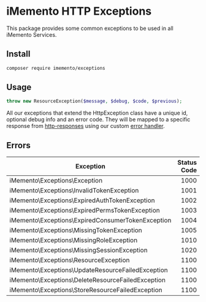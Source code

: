 # iMemento HTTP Exceptions
This package provides some common exceptions to be used in all iMemento Services.

## Install
```bash
composer require imemento/exceptions
```

## Usage
```php
throw new ResourceException($message, $debug, $code, $previous);
```
All our exceptions that extend the HttpException class have a unique id, optional debug info and an error code. They will be mapped to a specific response from [http-responses](https://gitlab.com/imemento/composer/packages/http-responses) using our custom [error handler](https://gitlab.com/imemento/composer/packages/exceptions-laravel).

## Errors

| Exception  | Status Code  |
|------------|-------------:|
| iMemento\Exceptions\Exception                                             |  1000 |
| iMemento\Exceptions\InvalidTokenException                                 |  1001 |
| iMemento\Exceptions\ExpiredAuthTokenException                             |  1002 |
| iMemento\Exceptions\ExpiredPermsTokenException                            |  1003 |
| iMemento\Exceptions\ExpiredConsumerTokenException                         |  1004 |
| iMemento\Exceptions\MissingTokenException                                 |  1005 |
| iMemento\Exceptions\MissingRoleException                                  |  1010 |
| iMemento\Exceptions\MissingSessionException                               |  1020 |
| iMemento\Exceptions\ResourceException                                     |  1100 |
| iMemento\Exceptions\UpdateResourceFailedException                         |  1100 |
| iMemento\Exceptions\DeleteResourceFailedException                         |  1100 |
| iMemento\Exceptions\StoreResourceFailedException                          |  1100 |